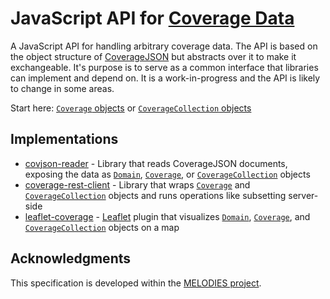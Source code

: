 # JavaScript API for [Coverage Data](https://en.wikipedia.org/wiki/Coverage_data)

A JavaScript API for handling arbitrary coverage data. The API is based on the object structure of [CoverageJSON](https://github.com/neothemachine/coveragejson) but abstracts over it to make it exchangeable. It's purpose is to serve as a common interface that libraries can implement and depend on. It is a work-in-progress and the API is likely to change in some areas.

Start here: [`Coverage` objects](Coverage.md) or [`CoverageCollection` objects](CoverageCollection.md)

## Implementations

- [covjson-reader](https://github.com/Reading-eScience-Centre/covjson-reader) - Library that reads CoverageJSON documents, exposing the data as [`Domain`](Domain.md), [`Coverage`](Coverage.md), or [`CoverageCollection`](CoverageCollection.md) objects
- [coverage-rest-client](https://github.com/Reading-eScience-Centre/coverage-rest-client) - Library that wraps [`Coverage`](Coverage.md) and [`CoverageCollection`](CoverageCollection.md) objects and runs operations like subsetting server-side
- [leaflet-coverage](https://github.com/Reading-eScience-Centre/leaflet-coverage) - [Leaflet](http://leafletjs.com/) plugin that visualizes [`Domain`](Domain.md), [`Coverage`](Coverage.md), and [`CoverageCollection`](CoverageCollection.md) objects on a map

## Acknowledgments

This specification is developed within the [MELODIES project](http://www.melodiesproject.eu).
